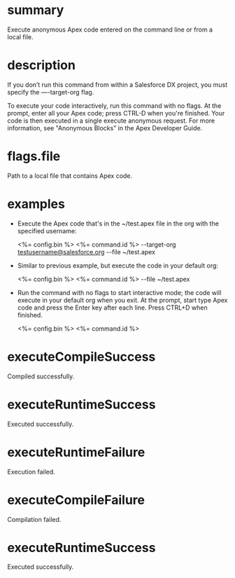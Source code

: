 # summary

Execute anonymous Apex code entered on the command line or from a local file.

# description

If you don’t run this command from within a Salesforce DX project, you must specify the —-target-org flag.

To execute your code interactively, run this command with no flags. At the prompt, enter all your Apex code; press CTRL-D when you're finished. Your code is then executed in a single execute anonymous request.
For more information, see "Anonymous Blocks" in the Apex Developer Guide.

# flags.file

Path to a local file that contains Apex code.

# examples

- Execute the Apex code that's in the ~/test.apex file in the org with the specified username:

  <%= config.bin %> <%= command.id %> --target-org testusername@salesforce.org --file ~/test.apex

- Similar to previous example, but execute the code in your default org:

  <%= config.bin %> <%= command.id %> --file ~/test.apex

- Run the command with no flags to start interactive mode; the code will execute in your default org when you exit. At the prompt, start type Apex code and press the Enter key after each line. Press CTRL+D when finished.

  <%= config.bin %> <%= command.id %>

# executeCompileSuccess

Compiled successfully.

# executeRuntimeSuccess

Executed successfully.

# executeRuntimeFailure

Execution failed.

# executeCompileFailure

Compilation failed.

# executeRuntimeSuccess

Executed successfully.
